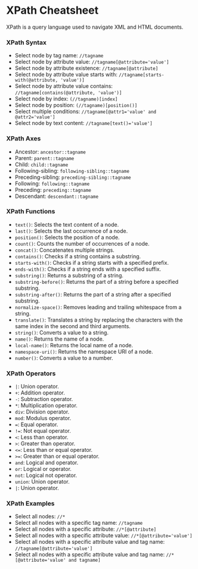 # XPath Cheatsheet

XPath is a query language used to navigate XML and HTML documents.

### XPath Syntax

- Select node by tag name: `//tagname`
- Select node by attribute value: `//tagname[@attribute='value']`
- Select node by attribute existence: `//tagname[@attribute]`
- Select node by attribute value starts with: `//tagname[starts-with(@attribute, 'value')]`
- Select node by attribute value contains: `//tagname[contains(@attribute, 'value')]`
- Select node by index: `(//tagname)[index]`
- Select node by position: `(//tagname)[position()]`
- Select multiple conditions: `//tagname[@attr1='value' and @attr2='value']`
- Select node by text content: `//tagname[text()='value']`

### XPath Axes

- Ancestor: `ancestor::tagname`
- Parent: `parent::tagname`
- Child: `child::tagname`
- Following-sibling: `following-sibling::tagname`
- Preceding-sibling: `preceding-sibling::tagname`
- Following: `following::tagname`
- Preceding: `preceding::tagname`
- Descendant: `descendant::tagname`

### XPath Functions

- `text()`: Selects the text content of a node.
- `last()`: Selects the last occurrence of a node.
- `position()`: Selects the position of a node.
- `count()`: Counts the number of occurrences of a node.
- `concat()`: Concatenates multiple strings.
- `contains()`: Checks if a string contains a substring.
- `starts-with()`: Checks if a string starts with a specified prefix.
- `ends-with()`: Checks if a string ends with a specified suffix.
- `substring()`: Returns a substring of a string.
- `substring-before()`: Returns the part of a string before a specified substring.
- `substring-after()`: Returns the part of a string after a specified substring.
- `normalize-space()`: Removes leading and trailing whitespace from a string.
- `translate()`: Translates a string by replacing the characters with the same index in the second and third arguments.
- `string()`: Converts a value to a string.
- `name()`: Returns the name of a node.
- `local-name()`: Returns the local name of a node.
- `namespace-uri()`: Returns the namespace URI of a node.
- `number()`: Converts a value to a number.

### XPath Operators

- `|`: Union operator.
- `+`: Addition operator.
- `-`: Subtraction operator.
- `*`: Multiplication operator.
- `div`: Division operator.
- `mod`: Modulus operator.
- `=`: Equal operator.
- `!=`: Not equal operator.
- `<`: Less than operator.
- `>`: Greater than operator.
- `<=`: Less than or equal operator.
- `>=`: Greater than or equal operator.
- `and`: Logical and operator.
- `or`: Logical or operator.
- `not`: Logical not operator.
- `union`: Union operator.
- `|`: Union operator.

### XPath Examples

- Select all nodes: `//*`
- Select all nodes with a specific tag name: `//tagname`
- Select all nodes with a specific attribute: `//*[@attribute]`
- Select all nodes with a specific attribute value: `//*[@attribute='value']`
- Select all nodes with a specific attribute value and tag name: `//tagname[@attribute='value']`
- Select all nodes with a specific attribute value and tag name: `//*[@attribute='value' and tagname]`